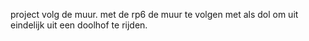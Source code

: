 project volg de muur. met de rp6 de muur te volgen met als dol om uit eindelijk uit een doolhof te rijden.
